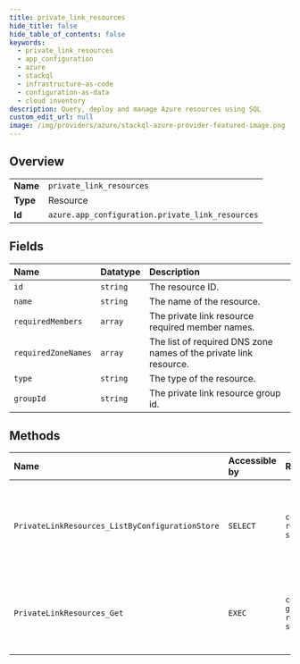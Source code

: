 ```yaml
---
title: private_link_resources
hide_title: false
hide_table_of_contents: false
keywords:
  - private_link_resources
  - app_configuration
  - azure    
  - stackql
  - infrastructure-as-code
  - configuration-as-data
  - cloud inventory
description: Query, deploy and manage Azure resources using SQL
custom_edit_url: null
image: /img/providers/azure/stackql-azure-provider-featured-image.png
---
```

  
    

## Overview
<table><tbody>
<tr><td><b>Name</b></td><td><code>private_link_resources</code></td></tr>
<tr><td><b>Type</b></td><td>Resource</td></tr>
<tr><td><b>Id</b></td><td><code>azure.app_configuration.private_link_resources</code></td></tr>
</tbody></table>

## Fields
| Name | Datatype | Description |
|:-----|:---------|:------------|
| `id` | `string` | The resource ID. |
| `name` | `string` | The name of the resource. |
| `requiredMembers` | `array` | The private link resource required member names. |
| `requiredZoneNames` | `array` | The list of required DNS zone names of the private link resource. |
| `type` | `string` | The type of the resource. |
| `groupId` | `string` | The private link resource group id. |
## Methods
| Name | Accessible by | Required Params | Description |
|:-----|:--------------|:----------------|:------------|
| `PrivateLinkResources_ListByConfigurationStore` | `SELECT` | `configStoreName, resourceGroupName, subscriptionId` | Gets the private link resources that need to be created for a configuration store. |
| `PrivateLinkResources_Get` | `EXEC` | `configStoreName, groupName, resourceGroupName, subscriptionId` | Gets a private link resource that need to be created for a configuration store. |
